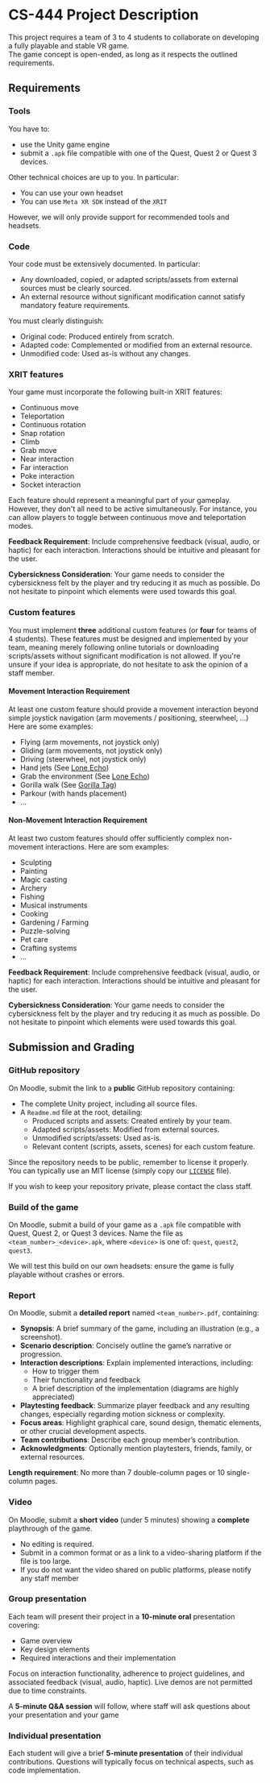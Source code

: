 # CS-444 Project Description
This project requires a team of 3 to 4 students to collaborate on developing a fully playable and stable VR game.  
The game concept is open-ended, as long as it respects the outlined requirements.

## Requirements

### Tools
You have to:

- use the Unity game engine 
- submit a `.apk` file compatible with one of the Quest, Quest 2 or Quest 3 devices. 

Other technical choices are up to you. In particular:

- You can use your own headset
- You can use `Meta XR SDK` instead of the `XRIT`

However, we will only provide support for recommended tools and headsets.

### Code
Your code must be extensively documented. In particular:

- Any downloaded, copied, or adapted scripts/assets from external sources must be clearly sourced.
- An external resource without significant modification cannot satisfy mandatory feature requirements.

You must clearly distinguish:

- Original code: Produced entirely from scratch.
- Adapted code: Complemented or modified from an external resource.
- Unmodified code: Used as-is without any changes.

### XRIT features
Your game must incorporate the following built-in XRIT features:

- Continuous move
- Teleportation
- Continuous rotation
- Snap rotation
- Climb
- Grab move
- Near interaction
- Far interaction
- Poke interaction 
- Socket interaction

Each feature should represent a meaningful part of your gameplay. However, they don't all need to be active simultaneously. For instance, you can allow players to toggle between continuous move and teleportation modes.

**Feedback Requirement**: Include comprehensive feedback (visual, audio, or haptic) for each interaction. Interactions should be intuitive and pleasant for the user.

**Cybersickness Consideration**: Your game needs to consider the cybersickness felt by the player and try reducing it as much as possible. Do not hesitate to pinpoint which elements were used towards this goal.

### Custom features
You must implement **three** additional custom features (or **four** for teams of 4 students). These features must be designed and implemented by your team, meaning merely following online tutorials or downloading scripts/assets without significant modification is not allowed. If you're unsure if your idea is appropriate, do not hesitate to ask the opinion of a staff member.

#### Movement Interaction Requirement
At least one custom feature should provide a movement interaction beyond simple joystick navigation (arm movements / positioning, steerwheel, ...)  
Here are some examples:

- Flying (arm movements, not joystick only)
- Gliding (arm movements, not joystick only)
- Driving (steerwheel, not joystick only)
- Hand jets (See [Lone Echo](https://echo.games))
- Grab the environment (See [Lone Echo](https://echo.games))
- Gorilla walk (See [Gorilla Tag](https://www.gorillatagvr.com))
- Parkour (with hands placement)
- ...

#### Non-Movement Interaction Requirement
At least two custom features should offer sufficiently complex non-movement interactions. 
Here are som examples:

- Sculpting
- Painting
- Magic casting
- Archery
- Fishing
- Musical instruments
- Cooking
- Gardening / Farming
- Puzzle-solving
- Pet care
- Crafting systems
- ...

**Feedback Requirement**: Include comprehensive feedback (visual, audio, or haptic) for each interaction. Interactions should be intuitive and pleasant for the user.

**Cybersickness Consideration**: Your game needs to consider the cybersickness felt by the player and try reducing it as much as possible. Do not hesitate to pinpoint which elements were used towards this goal.

## Submission and Grading

### GitHub repository
On Moodle, submit the link to a **public** GitHub repository containing:

- The complete Unity project, including all source files.
- A `Readme.md` file at the root, detailing:
  - Produced scripts and assets: Created entirely by your team.
  - Adapted scripts/assets: Modified from external sources.
  - Unmodified scripts/assets: Used as-is.
  - Relevant content (scripts, assets, scenes) for each custom feature.

Since the repository needs to be public, remember to license it properly. You can typically use an MIT license (simply copy our [`LICENSE`](LICENSE) file).

If you wish to keep your repository private, please contact the class staff.

### Build of the game
On Moodle, submit a build of your game as a `.apk` file compatible with Quest, Quest 2, or Quest 3 devices. Name the file as `<team_number>_<device>.apk`, where `<device>` is one of: `quest`, `quest2`, `quest3`.

We will test this build on our own headsets: ensure the game is fully playable without crashes or errors.

### Report 
On Moodle, submit a **detailed report** named `<team_number>.pdf`, containing:

- **Synopsis**: A brief summary of the game, including an illustration (e.g., a screenshot).
- **Scenario description**: Concisely outline the game’s narrative or progression.
- **Interaction descriptions**: Explain implemented interactions, including:
  - How to trigger them
  - Their functionality and feedback
  - A brief description of the implementation (diagrams are highly appreciated)
- **Playtesting feedback**: Summarize player feedback and any resulting changes, especially regarding motion sickness or complexity.
- **Focus areas**: Highlight graphical care, sound design, thematic elements, or other crucial development aspects.
- **Team contributions**: Describe each group member’s contribution.
- **Acknowledgments**: Optionally mention playtesters, friends, family, or external resources.

**Length requirement**: No more than 7 double-column pages or 10 single-column pages.

### Video
On Moodle, submit a **short video** (under 5 minutes) showing a **complete** playthrough of the game.

- No editing is required.
- Submit in a common format or as a link to a video-sharing platform if the file is too large.
- If you do not want the video shared on public platforms, please notify any staff member
  
### Group presentation
Each team will present their project in a **10-minute oral** presentation covering:

- Game overview
- Key design elements
- Required interactions and their implementation

Focus on interaction functionality, adherence to project guidelines, and associated feedback (visual, audio, haptic). Live demos are not permitted due to time constraints.

A **5-minute Q&A session** will follow, where staff will ask questions about your presentation and your game

### Individual presentation
Each student will give a brief **5-minute presentation** of their individual contributions. Questions will typically focus on technical aspects, such as code implementation.